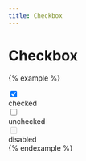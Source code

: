 ```yaml
---
title: Checkbox
---
```


# Checkbox

{% example %}
<div class="display-flex align-items-center">
  <label class="checkbox">
    <input type="checkbox" id="checkbox_1" name="" value="" checked>
    <div class="checkbox__icon">
    </div>
  </label>
  <label for="checkbox_1" class="label-large margin-left-2">checked</label>
</div>
<div class="display-flex align-items-center">
  <label class="checkbox">
    <input type="checkbox" id="checkbox_2" name="" value="">
    <div class="checkbox__icon">
    </div>
  </label>
  <label for="checkbox_2" class="label-large margin-left-2">unchecked</label>
</div>
<div class="display-flex align-items-center">
  <label class="checkbox checkbox--disabled">
    <input type="checkbox" id="checkbox_3" name="" value="" disabled>
    <div class="checkbox__icon">
    </div>
  </label>
  <label for="checkbox_3" class="label-large margin-left-2">disabled</label>
</div>
{% endexample %}
